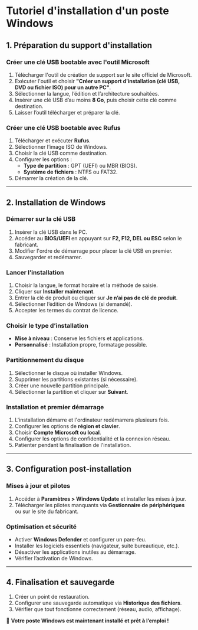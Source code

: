 # **Tutoriel d'installation d'un poste Windows**

## **1. Préparation du support d'installation**

### **Créer une clé USB bootable avec l'outil Microsoft**
1. Télécharger l'outil de création de support sur le site officiel de Microsoft.
2. Exécuter l'outil et choisir **"Créer un support d’installation (clé USB, DVD ou fichier ISO) pour un autre PC"**.
3. Sélectionner la langue, l’édition et l’architecture souhaitées.
4. Insérer une clé USB d’au moins **8 Go**, puis choisir cette clé comme destination.
5. Laisser l’outil télécharger et préparer la clé.

### **Créer une clé USB bootable avec Rufus**
1. Télécharger et exécuter **Rufus**.
2. Sélectionner l’image ISO de Windows.
3. Choisir la clé USB comme destination.
4. Configurer les options :
   - **Type de partition** : GPT (UEFI) ou MBR (BIOS).
   - **Système de fichiers** : NTFS ou FAT32.
5. Démarrer la création de la clé.

---

## **2. Installation de Windows**

### **Démarrer sur la clé USB**
1. Insérer la clé USB dans le PC.
2. Accéder au **BIOS/UEFI** en appuyant sur **F2, F12, DEL ou ESC** selon le fabricant.
3. Modifier l'ordre de démarrage pour placer la clé USB en premier.
4. Sauvegarder et redémarrer.

### **Lancer l’installation**
1. Choisir la langue, le format horaire et la méthode de saisie.
2. Cliquer sur **Installer maintenant**.
3. Entrer la clé de produit ou cliquer sur **Je n’ai pas de clé de produit**.
4. Sélectionner l’édition de Windows (si demandé).
5. Accepter les termes du contrat de licence.

### **Choisir le type d’installation**
- **Mise à niveau** : Conserve les fichiers et applications.
- **Personnalisé** : Installation propre, formatage possible.

### **Partitionnement du disque**
1. Sélectionner le disque où installer Windows.
2. Supprimer les partitions existantes (si nécessaire).
3. Créer une nouvelle partition principale.
4. Sélectionner la partition et cliquer sur **Suivant**.

### **Installation et premier démarrage**
1. L'installation démarre et l'ordinateur redémarrera plusieurs fois.
2. Configurer les options de **région et clavier**.
3. Choisir **Compte Microsoft ou local**.
4. Configurer les options de confidentialité et la connexion réseau.
5. Patienter pendant la finalisation de l'installation.

---

## **3. Configuration post-installation**

### **Mises à jour et pilotes**
1. Accéder à **Paramètres > Windows Update** et installer les mises à jour.
2. Télécharger les pilotes manquants via **Gestionnaire de périphériques** ou sur le site du fabricant.

### **Optimisation et sécurité**
- Activer **Windows Defender** et configurer un pare-feu.
- Installer les logiciels essentiels (navigateur, suite bureautique, etc.).
- Désactiver les applications inutiles au démarrage.
- Vérifier l’activation de Windows.

---

## **4. Finalisation et sauvegarde**

1. Créer un point de restauration.
2. Configurer une sauvegarde automatique via **Historique des fichiers**.
3. Vérifier que tout fonctionne correctement (réseau, audio, affichage).

🎉 **Votre poste Windows est maintenant installé et prêt à l’emploi !**
